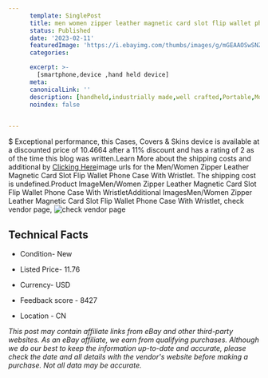 ```yaml
---
      template: SinglePost
      title: men women zipper leather magnetic card slot flip wallet phone case with wristlet
      status: Published
      date: '2023-02-11'
      featuredImage: 'https://i.ebayimg.com/thumbs/images/g/mGEAAOSwSNZjfD-A/s-l225.jpg'
      categories: 

      excerpt: >-
        [smartphone,device ,hand held device]
      meta:
      canonicalLink: ''
      description: [handheld,industrially made,well crafted,Portable,Mobile,Compact,Convenient,Lightweight,Maneuverable,Man-portable,Miniature,Carriable,Hand-held,Light,Holdable,Transportable,Mobile device,Pocket-sized,On-the-go,Wireless,Cordless,Compact size,Convenient size, smartphone,device ,hand held device]
      noindex: false

        
---
```

$
    Exceptional performance, this Cases, Covers & Skins device is available at a discounted price of 10.4664 after a 11% discount and has a rating of 2 as of the time this blog was written.Learn More about the shipping costs and additional by [Clicking Here](https://www.ebay.com/itm/325434048488?hash=item4bc5617fe8%3Ag%3AmGEAAOSwSNZjfD-A&mkevt=1&mkcid=1&mkrid=711-53200-19255-0&campid=%253CePNCampaignId%253E&customid=%253CreferenceId%253E&toolid=10049)image urls for the Men/Women Zipper Leather Magnetic Card Slot Flip Wallet Phone Case With Wristlet. The shipping cost is undefined.Product ImageMen/Women Zipper Leather Magnetic Card Slot Flip Wallet Phone Case With WristletAdditional ImagesMen/Women Zipper Leather Magnetic Card Slot Flip Wallet Phone Case With Wristlet, check vendor page, ![check vendor page](https://origin-galleryplus.ebayimg.com/ws/web/325434048488_2_0_1/225x225.jpg,https://origin-galleryplus.ebayimg.com/ws/web/325434048488_3_0_1/225x225.jpg,https://origin-galleryplus.ebayimg.com/ws/web/325434048488_4_0_1/225x225.jpg,https://origin-galleryplus.ebayimg.com/ws/web/325434048488_5_0_1/225x225.jpg,https://origin-galleryplus.ebayimg.com/ws/web/325434048488_6_0_1/225x225.jpg)
    
    

 ## Technical Facts 



     
      

 - Condition- New 


      

 - Listed Price- 11.76 


      

 - Currency- USD 


      

 - Feedback score - 8427 


      

 - Location - CN 


      
      

 *_This post may contain affiliate links from eBay and other third-party websites. As an eBay affiliate, we earn from qualifying purchases. Although we do our best to keep the information up-to-date and accurate, please check the date and all details with the vendor's website before making a purchase. Not all data may be accurate._*



    
    
    
    
    